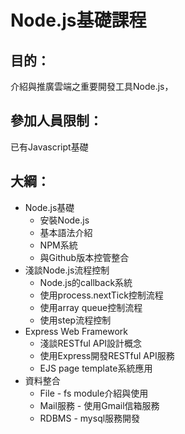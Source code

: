 Node.js基礎課程
====

## 目的：

介紹與推廣雲端之重要開發工具Node.js，

## 參加人員限制：

已有Javascript基礎

## 大綱：

* Node.js基礎
	* 安裝Node.js
	* 基本語法介紹
	* NPM系統
	* 與Github版本控管整合
* 淺談Node.js流程控制 
	* Node.js的callback系統
	* 使用process.nextTick控制流程
	* 使用array queue控制流程
	* 使用step流程控制
* Express Web Framework
	* 淺談RESTful API設計概念
	* 使用Express開發RESTful API服務
	* EJS page template系統應用
* 資料整合
	* File - fs module介紹與使用
	* Mail服務 - 使用Gmail信箱服務
	* RDBMS - mysql服務開發

